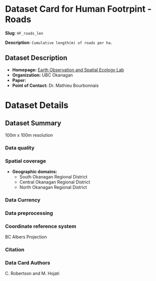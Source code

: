 # Dataset Card for Human Footrpint - Roads 

**Slug**: `HF_roads_len`

**Description**: `Cumulative length(m) of roads per ha.`

## Dataset Description

- **Homepage:** [Earth Observation and Spatial Ecology Lab](https://www.eosel.org/)
- **Organization:** UBC Okanagan 
- **Paper:** 
- **Point of Contact:** Dr. Mathieu Bourbonnais


# Dataset Details
## Dataset Summary
100m x 100m resolution

### Data quality

### Spatial coverage

- **Geographic domains:** 
  - South Okanagan Regional District
  - Central Okanagan Regional District
  - North Okanagan Regional District



### Data Currency 

### Data preprocessing

### Coordinate reference system
BC Albers Projection

### Citation


### Data Card Authors
C. Robertson and M. Hojati


